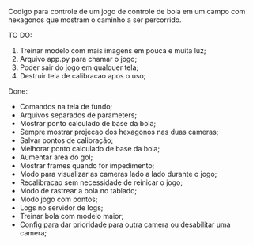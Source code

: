 Codigo para controle de um jogo de controle de bola em um campo com hexagonos que mostram o caminho a ser percorrido.


TO DO:
1. Treinar modelo com mais imagens em pouca e muita luz;
7. Arquivo app.py para chamar o jogo;
8. Poder sair do jogo em qualquer tela;
9. Destruir tela de calibracao apos o uso;

Done:

* Comandos na tela de fundo;
* Arquivos separados de parameters;
* Mostrar ponto calculado de base da bola;
* Sempre mostrar projecao dos hexagonos nas duas cameras;
* Salvar pontos de calibração;
* Melhorar ponto calculado de base da bola;
* Aumentar area do gol;
* Mostrar frames quando for impedimento;
* Modo para visualizar as cameras lado a lado durante o jogo;
* Recalibracao sem necessidade de reinicar o jogo; 
* Modo de rastrear a bola no tablado;
* Modo jogo com pontos;
* Logs no servidor de logs;
* Treinar bola com modelo maior;
* Config para dar prioridade para outra camera ou desabilitar uma camera;

